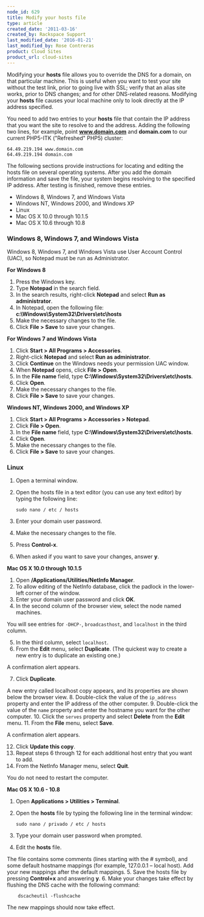 ```yaml
---
node_id: 629
title: Modify your hosts file
type: article
created_date: '2011-03-16'
created_by: Rackspace Support
last_modified_date: '2016-01-21'
last_modified_by: Rose Contreras
product: Cloud Sites
product_url: cloud-sites
---
```


Modifying your **hosts** file allows you to override the DNS for a domain, on that particular machine. This is useful when you want to test your site without the test link, prior to going live with SSL; verify that an alias site works, prior to DNS changes; and for other DNS-related reasons. Modifying your **hosts** file causes your local machine only to look directly at the IP address specified.

You need to add two entries to your **hosts** file that contain the IP address that you want the site to resolve to and the address. Adding the following two lines, for example, point **www.domain.com** and **domain.com** to our current PHP5-ITK ("Refreshed" PHP5) cluster:

    64.49.219.194 www.domain.com
    64.49.219.194 domain.com

The following sections provide instructions for locating and editing the hosts file on several operating systems. After you add the domain information and save the file, your system begins resolving to the specified IP address. After testing is finished, remove these entries.

-   Windows 8, Windows 7, and Windows Vista
-   Windows NT, Windows 2000, and Windows XP
-   Linux
-   Mac OS X 10.0 through 10.1.5
-   Mac OS X 10.6 through 10.8

### Windows 8, Windows 7, and Windows Vista

Windows 8, Windows 7, and Windows Vista use User Account Control (UAC), so Notepad must be run as Administrator.

**For Windows 8**

1.  Press the Windows key.
2.  Type **Notepad** in the search field.
3.  In the search results, right-click **Notepad** and select **Run as administrator**.
4.  In Notepad, open the following file: **c:\Windows\System32\Drivers\etc\hosts**
5.  Make the necessary changes to the file.
6.  Click **File > Save** to save your changes.

**For Windows 7 and Windows Vista**

1.  Click **Start > All Programs > Accessories**.
2.  Right-click **Notepad** and select **Run as administrator**.
3.  Click **Continue** on the Windows needs your permission UAC window.
4.  When **Notepad** opens, click **File > Open**.
5.  In the **File name** field, type **C:\Windows\System32\Drivers\etc\hosts**.
6.  Click **Open**.
7.  Make the necessary changes to the file.
8.  Click **File > Save** to save your changes.

**Windows NT, Windows 2000, and Windows XP**

1.  Click **Start > All Programs > Accessories > Notepad**.
2.  Click **File > Open**.
3.  In the **File name** field, type **C:\Windows\System32\Drivers\etc\hosts**.
4.  Click **Open**.
5.  Make the necessary changes to the file.
6.  Click **File > Save** to save your changes.

### Linux

1.  Open a terminal window.
2.  Open the hosts file in a text editor (you can use any text editor) by typing the following line:

        sudo nano / etc / hosts

3.  Enter your domain user password.
4.  Make the necessary changes to the file.
5.  Press **Control-x**.
6.  When asked if you want to save your changes, answer **y**.


**Mac OS X 10.0 through 10.1.5**

1.  Open **/Applications/Utilities/NetInfo Manager**.
2.  To allow editing of the NetInfo database, click the padlock in the lower-left corner of the window.
3.  Enter your domain user password and click **OK**.
4.  In the second column of the browser view, select the node named machines.

  You will see entries for `-DHCP-`, `broadcasthost`, and `localhost` in the third column.

5.  In the third column, select `localhost`.
6.  From the **Edit** menu, select **Duplicate**. (The quickest way to create a new entry is to duplicate an existing one.)

  A confirmation alert appears.

7.  Click **Duplicate**.

  A new entry called localhost copy appears, and its properties are shown below the browser view.
8.  Double-click the value of the `ip_address` property and enter the IP address of the other computer.
9.  Double-click the value of the `name` property and enter the hostname you want for the other computer.
10.  Click the `serves` property and select **Delete** from the **Edit** menu.
11.  From the **File** menu, select **Save**.

  A confirmation alert appears.

12.  Click **Update this copy**.
13.  Repeat steps 6 through 12 for each additional host entry that you want to add.
14.  From the NetInfo Manager menu, select **Quit**.

  You do not need to restart the computer.

**Mac OS X 10.6 - 10.8**

1.  Open **Applications > Utilities > Terminal**.
2.  Open the **hosts** file by typing the following line in the terminal window:

        sudo nano / privado / etc / hosts

3.  Type your domain user password when prompted.
4.  Edit the **hosts** file.

  The file contains some comments (lines starting with the # symbol), and some default hostname mappings (for example, 127.0.0.1 – local host). Add your new mappings after the default mappings.
5.  Save the hosts file by pressing **Control+x** and answering **y**.
6.  Make your changes take effect by flushing the DNS cache with the following command:

        dscacheutil -flushcache

  The new mappings should now take effect.

